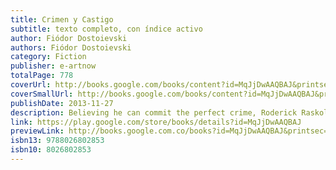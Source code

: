```yaml
---
title: Crimen y Castigo
subtitle: texto completo, con índice activo
author: Fiódor Dostoievski
authors: Fiódor Dostoievski
category: Fiction
publisher: e-artnow
totalPage: 778
coverUrl: http://books.google.com/books/content?id=MqJjDwAAQBAJ&printsec=frontcover&img=1&zoom=1&edge=curl&source=gbs_api
coverSmallUrl: http://books.google.com/books/content?id=MqJjDwAAQBAJ&printsec=frontcover&img=1&zoom=5&edge=curl&source=gbs_api
publishDate: 2013-11-27
description: Believing he can commit the perfect crime, Roderick Raskolnikov robs and murders an elderly pawnbroker. He eventually finds himself engaged in a battle of wits with inspector Porfiry, a policeman who is determined to wring a confession from the once confident Raskolnikov, a killer whose conscience is slowly beginning to destroy him.
link: https://play.google.com/store/books/details?id=MqJjDwAAQBAJ
previewLink: http://books.google.com.co/books?id=MqJjDwAAQBAJ&printsec=frontcover&dq=Crimen+y+Castigo&hl=&as_pt=BOOKS&cd=1&source=gbs_api
isbn13: 9788026802853
isbn10: 8026802853
---
```

